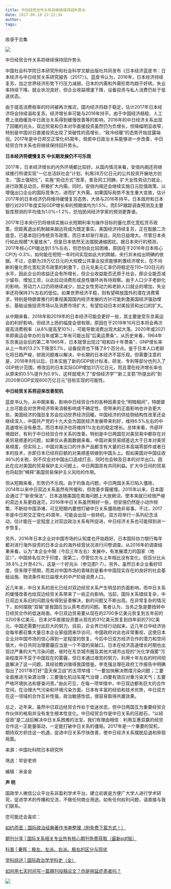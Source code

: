 ```yaml
---
title: 中日经贸合作关系将继续保持回升势头
date: 2017-06-10 22:22:34
author: 
tags: 
---
```



收录于合集

![](/images/4221/2.png)

中日经贸合作关系将继续保持回升势头

  

中国社会科学院日本研究所和社会科学文献出版社共同发布《日本经济蓝皮书：日本经济与中日经贸关系研究报告（2017）》。蓝皮书认为，2016年，日本经济持续复苏，加之世界经济形势下行压力减弱，日本的内需和外需形势均趋于好转。失业率持续下降，就业状况良好，但企业收益增速下降，设备投资与私人消费仍处于低迷状态。  

由于提高消费税率的时间被再次推迟，国内经济将趋于稳定，估计2017年日本经济将会持续温和复苏，经济增长率可能与2016年持平。由于中国经济趋稳、人工费上涨趋缓及中日政治关系得到缓慢改善等的影响，2016年的中日经济关系出现了回暖的兆头，双边贸易和日本对华直接投资虽然仍为负增长，但降幅明显收窄，特别是中国对日直接投资出现了突破性的高增长，“政冷经暖”的态势开始显露端倪。2017年是中日邦交正常化45周年，倘若中日政治关系能够进一步改善，中日经贸合作关系也将继续保持回升势头。

 **日本经济将缓慢复苏 中长期发展仍不可乐观**

2017年，日本经济增长的内外环境都比较好。从国内情况来看，安倍内阁还将继续推行所谓实现“一亿总活跃社会”计划，利用28万亿日元的公共投资开展地方创生、“国土强韧化”，实施“劳动方式”改革，普及同工同酬，扩大女性劳动力就业，进行政策总动员，积极扩大内需。同时，安倍内阁还会继续实施日元贬值政策，以增强出口企业的国际竞争力，进而扩大外需。如果国际局势不发生重大变故，估计2017年的日本经济仍将维持缓慢复苏态势，大体与2016年持平。日本政府和日本银行对2017年度实际GDP增长率的预期值均为1.5%，而ESP跟踪调查预测及主要智库预测的平均值为1.0%~1.2%，恐怕民间经济学家的预测更靠谱。

2017年日本央行仍将继续实施以长短期利率为操作目标的量化质化宽松货币政策，但距离退出机制越来越远将成为既定事实。美国经济持续复苏，正在酝酿二次提息，已基本回归传统货币政策，而日本却渐行渐远，风险日益增大。尽管日本央行如此规模“大量放水”，但是日本依然无法摆脱通缩困扰。据日本央行的预测，2017年核心CPI能达到1.5%左右，但恐怕会比较困难，原因在于2016年日本核心CPI为-0.3%，如何能在短短一年时间实现如此大的跨越，央行并未给出明确的依据。不过，总额为28万亿日元的大规模公共事业投资能够刺激经济增长，在不间断的量化质化宽松货币政策的刺激下，日元兑美元汇率仍将稳定在110~120日元的水平，因此企业的收益还会有所增长，但企业收益能否还原于社会，即企业能否减少留存、增加工资，以此拉动消费形成良性循环尚有待观察。由于人口少子老龄化的影响，劳动力人口仍将继续减少，加之女性劳动力和老龄人口就业的增加，失业率还将保持3%左右的低位。如果世界经济平稳，则有望释放国外的潜在消费需求，特别是特朗普推行的重视美国国内经济发展的方针可能刺激美国经济强劲增长、基础设施投资市场以及消费市场扩大，有望拉动日本对美投资和出口的扩大。

从中期来看，2018年和2019年的日本经济可能会更好一些，其主要是受东京奥运会的利好影响，但经济上扬的幅度会很有限，原因在于2019年10月日本将会再次提高消费税率（从8%提高至10%），可能导致消费出现大起大落。2020年或2021年即奥运会举办的当年或第二年有可能出现“后奥运萧条”。从历史来看，1964年东京奥运会后的第二年1965年，日本就曾出现过“昭和四十年萧条”，GNP增长率从上一年的13.2%下降至5.1%，设备投资也下降了8个百分点。鉴于日本人口老龄化将日趋严峻，财政问题难以解决，中长期的日本经济不容乐观。但需要注意的是，2016年9月以后，日本实施了新的GDP统计标准，研发、专利等部分也列入了GDP统计范围，修改后的日本实际GDP增加31万亿日元，而且潜在经济增长率也从原来的0.5%提升为0.9%，这样就增大了“安倍经济学”“新三支箭”所提出的“到2020年GDP实现600万亿日元”目标实现的可能性。

 **中日经贸关系将迎来改善契机**

蓝皮书认为，从中期来看，影响中日经贸合作的各种因素变化“明暗相间”，特朗普上台可能会对世界经济带来消极影响或不确定性，但带来的正面影响也许会更大些，美国经济的强劲复苏会拉动世界经济回暖。中国经济的供给侧结构性改革还会继续深入，中国共产党的十九大会为国民经济发展带来利好，维持6.5%左右的中高速增长没有悬念。而日本经济也将维持1%左右的稳定增长。总体来看，外部环境趋好，有利于中日经贸合作关系的改善。特别是中日两国在对美贸易中都存在对美贸易顺差的问题，如果仅从表面数据来看，中国对美贸易顺差远大于日本对美贸易顺差，但实际上，中国对美出口的许多产品都含有大量的日本高端零部件或者日本的技术，亦即日本已经将巨额的对美顺差转嫁到中国头上。假如美国对中国征收46%的关税，则不仅会对中国出口造成打击，同时也会殃及日本的对华出口。因此在应对美国的贸易保护主义问题上，中日两国具有共同利益。扩大中日间的贸易也将起到“稀释”美国贸易保护主义风险的作用。

但从短期来看，形势仍不乐观。由于钓鱼岛问题，中日两国关系已陷入僵局，2014年以来中日双边关系虽然有所缓和，但改善步履缓慢。2015年以来，日本国会通过了“新安保法”，日本追随美国在南海问题上大放厥词，使本来就已经很严峻的双边关系更趋迷茫。2016年中日关系虽然稍好一些，但安倍仍然是小动作频繁，不断给中国添堵，可见短期内要想打破中日关系僵局绝非易事。不过，2017年是中日邦交正常化45周年，可能会出现一些转机，双方将举行一系列纪念活动，估计能在一定程度上对双边政治关系有所促进，中日经济关系也可能得到进一步恢复。

另外，2016年日本企业对中国市场的认知度也开始趋好。日本国际协力银行每年都对进行海外投资的日本企业的海外经营状况进行问卷调查。从2016年的调查结果来看，认为“本企业中期（今后三年左右）发展中，有发展潜力的国家（地区）”，中国排名仅次于印度，居第二，尽管位次与上年相比没有变化，但百分比从38.8%上升至42%，这是一个好兆头（参见图1-7）。另外，虽然日本企业看好印度，但多限于预期，而其对中国市场的青睐则是看中中国现实存在的良好的社会基础设施、物流条件和日益增大的中产阶级消费人口。

近几年来，中日关系的恶化已经对双边经贸关系产生明显的负面影响，而中日关系的缓慢改善也给双边经贸关系带来了一些正向影响。当前，国际关系错综复杂，中日双边关系旧的问题没有得到妥善解决，新的问题又不断出现。在非常复杂的情况下，如何摆脱“双输”是我国应当认真考虑的问题。笔者认为，当务之急是要扭转中日经贸合作的低迷局面。中日双边贸易要从现在的2700多亿美元恢复到五年前的3200多亿美元，日本对华直接投资要从现在的31亿美元恢复到四年前的73亿美元，中国还需要付出巨大的努力。目前，企业界已经行动起来，近几年日中经济协会每年都召集大量日本企业家组团来华访问，中国政府对此也非常重视，这使日本企业对中国市场的信心得到一定程度的恢复。今后中日双方经济合作的潜力和空间很大，中日共同治理雾霾应当是一个不错的突破口。日本在经济高速增长时期也出现过严重的大气污染问题，彼时在东京城市圈及其他大城市出现的“光化学烟雾”污染程度并不亚于中国现在的雾霾，但日本通过艰苦的努力，利用十年左右的时间彻底解决了这一问题，其经验教训值得我国借鉴。李克强总理在政府工作报告中明确指出了2017年打好“蓝天保卫战”的五项举措：“一要加快解决燃煤污染问题；二要全面推进污染源治理；三要强化机动车尾气治理；四要有效应对重污染天气；五要严格环境执法和督查问责。”由此可见，在每一项举措中，中日双边都有巨大的合作空间。在治理大气污染和环境污染方面，日本有丰富的经验和技术优势，中日双方在这一领域的合作互补性强，政治敏感性低，很容易取得共赢效果。

总之，近年来，虽然中日双边经贸合作处于低迷状态，但中日两国互为重要经贸合作伙伴的格局并没有发生根本性变化。中日经贸合作是中日关系的压舱石，“以经促政”是二战后解决中日关系困难的法宝，我们有理由相信：利用互惠双赢的经贸合作这一正能量驱动，一定能打破中日关系的僵局。2017年是一个重要的契机，期待双方抓住这一机遇，促进中日关系尽快改善，使中日经济关系摆脱后退和徘徊局面。

来源：中国社科院日本研究所

筛选：早安老师

编辑：米金金

  

  

 **声 明**

国政学人微信公众平台系非盈利学术平台。建立初衷是方便广大学人进行学术研究，促进学术的传播和交流，不做任何商业用途。如有任何权利问题，请直接与我们联系。

  

  

  

您可能还会喜欢：

[如约而至｜国际政治经典著作书单整理（附免费下载方式！）](http://mp.weixin.qq.com/s?__biz=MzI3MTYzMzE5Mw==&mid=2247484047&idx=1&sn=7cbf5e66e8c4ecc1567f9259c5ddf5c5&chksm=eb3f9cc9dc4815df5dfd4d47882cb03ee5512acbfc03a57ff759a0b64aea0cd3cf5d6fc36fa8&scene=21#wechat_redirect)  

[期刊分享 |
国际关系相关专业所有核心期刊免费获取（最新pdf版）](http://mp.weixin.qq.com/s?__biz=MzI3MTYzMzE5Mw==&mid=2247484056&idx=4&sn=23e11c3222678a1409b173359f85dcb6&chksm=eb3f9cdedc4815c8aa50ea71548dfdd5c0cc40a9ea28de076ba14178d74f9e0b7a711b093821&scene=21#wechat_redirect)  

[科普 |
秦晖：极左、左派、右派、极右的区分与现状](http://mp.weixin.qq.com/s?__biz=MzI3MTYzMzE5Mw==&mid=2247484129&idx=1&sn=b4819efcf421a202fe5000359d0ef690&scene=21#wechat_redirect)

[学科综述 |
国际政治学学科史（全）](http://mp.weixin.qq.com/s?__biz=MzI3MTYzMzE5Mw==&mid=2247483961&idx=2&sn=5e1bb06e2f8d246383f9e8174ea0076c&scene=21#wechat_redirect)

[如何用七天时间写一篇期刊投稿论文？你是拖延症患者吗？](http://mp.weixin.qq.com/s?__biz=MzI3MTYzMzE5Mw==&mid=2247484151&idx=2&sn=beceb344e95a48a15efc15ce307797f0&chksm=eb3f9cb1dc4815a7d4b7a41a82c5f10c07c6e3f0fec0d98d91941c346c4a340c0dfa19419f49&scene=21#wechat_redirect)

  
[](http://mp.weixin.qq.com/s?__biz=MzI3MTYzMzE5Mw==&mid=2247484151&idx=2&sn=beceb344e95a48a15efc15ce307797f0&chksm=eb3f9cb1dc4815a7d4b7a41a82c5f10c07c6e3f0fec0d98d91941c346c4a340c0dfa19419f49&scene=21#wechat_redirect)

![](/images/4221/3.png)

  

